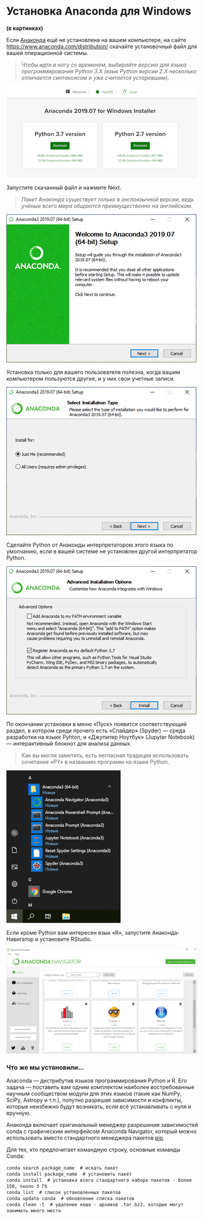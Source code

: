 # Установка Anaconda для Windows
**(в картинках)**

Если [Анаконда](https://www.anaconda.com/) ещё не установлена на вашем компьютере, 
на сайте https://www.anaconda.com/distribution/ скачайте установочный файл для вашей операционной системы. 

> _Чтобы идти в ногу со временем, выбирайте версию для языка программирования Python 3.X
> (язык Python версии 2.X несколько отличается синтаксисом и уже считается устаревшим)._

![win-step1](./pic/_win-1.png)

Запустите скачанный файл и нажмите Next. 
> _Пакет Анаконда существует только в англоязычной версии, ведь учёные всего мира общаются преимущественно на английском._

![win-step2](./pic/_win-2.png)

Установка только для вашего пользователя полезна, когда вашим компьютером пользуются другие, и у них свои учетные записи.

![win-step3](./pic/_win-3.png)

Сделайте Python от Анаконды интерпретатором этого языка по умолчанию, если в вашей системе не установлен другой интерпретатор Python.

![win-step4](./pic/_win-4.png)

По окончании установки в меню «Пуск» появится соответствующий раздел, в котором среди прочего есть «Спайдер» (Spyder) — среда разработки на языке Pyhton, и «Джупитер Ноутбук» (Jupyter Notebook) — интерактивный блокнот для анализа данных.
> Как вы могли заметить, есть негласная традиция использовать сочетание «PY» в названиях программ на языке Python. 

![win-step5](./pic/_win-5.png)

Если кроме Python вам интересен язык «R», запустите Анаконда-Навигатор и установите RStudio.

![win-step6](./pic/_win-6.png)

### Что же мы установили...
Anaconda — дистрибутив языков программирования Python и R. Его задача — поставить вам одним комплектом наиболее востребованные научным сообществом модули для этих языков (такие как NumPy, SciPy, Astropy и т.п.), попутно разрешая зависимости и конфликты, которые неизбежно будут возникать, если всё устанавливать с нуля и вручную. 

Анаконда включает оригинальный менеджер разрешения зависимостей conda с графическим интерфейсом Anaconda Navigator, который можно использовать вместо стандартного менеджера пакетов [pip](https://en.wikipedia.org/wiki/Pip_(package_manager) ). 

Для тех, кто предпочитает командную строку, основные команды Conda:

    conda search package_name  # искать пакет
    conda install package_name  # установить пакет
    conda install  # установка всего стандартного набора пакетов - более 150, около 3 Гб
    conda list  # список установленных пакетов
    conda update conda  # обновление списка пакетов
    conda clean -t  # удаление кеша - архивов .tar.bz2, которые могут занимать много места
